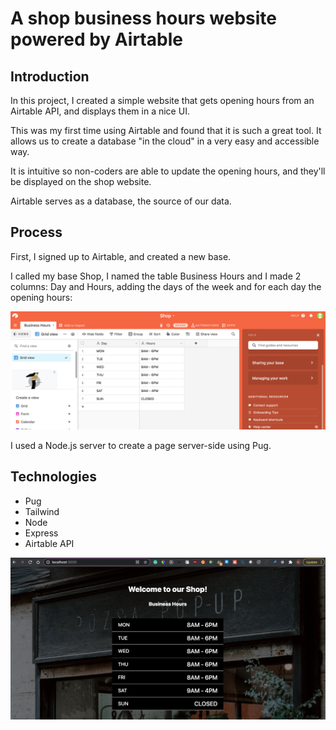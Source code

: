 # A shop business hours website powered by Airtable

## Introduction

In this project, I created a simple website that gets opening hours from an Airtable API, and displays them in a nice UI.

This was my first time using Airtable and found that it is such a great tool. It allows us to create a database "in the cloud" in a very easy and accessible way. 

It is intuitive so non-coders are able to update the opening hours, and they'll be displayed on the shop website. 

Airtable serves as a database, the source of our data.

## Process

First, I signed up to Airtable, and created a new base.

I called my base Shop, I named the table Business Hours and I made 2 columns: Day and Hours, adding the days of the week and for each day the opening hours:

![Airtable Database](img/airtable.png)

I used a Node.js server to create a page server-side using Pug. 

## Technologies

  * Pug
  * Tailwind
  * Node
  * Express
  * Airtable API


![Shop hours](img/shop_hours.png)
